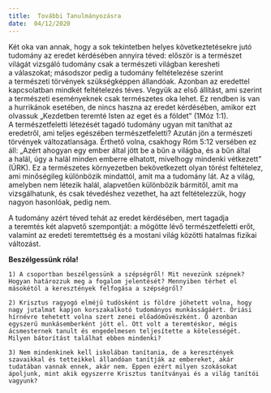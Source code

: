 ```yaml
---
title:  További Tanulmányozásra
date:  04/12/2020
---
```


Két oka van annak, hogy a sok tekintetben helyes következtetésekre jutó tudomány az eredet kérdésében annyira téved: először is a természet világát vizsgáló tudomány csak a természeti világban keresheti a válaszokat; másodszor pedig a tudomány feltételezése szerint a természeti törvények szükségképpen állandóak. Azonban az eredettel kapcsolatban mindkét feltételezés téves. Vegyük az első állítást, ami szerint a természeti eseményeknek csak természetes oka lehet. Ez rendben is van a hurrikánok esetében, de nincs haszna az eredet kérdésében, amikor ezt olvassuk „Kezdetben teremté Isten az eget és a földet” (1Móz 1:1). A természetfeletti létezését tagadó tudomány ugyan mit taníthat az eredetről, ami teljes egészében természetfeletti? Azután jön a természeti törvények változatlansága. Érthető volna, csakhogy Róm 5:12 versében ez áll: „Azért ahogyan egy ember által jött be a bűn a világba, és a bűn által a halál, úgy a halál minden emberre elhatott, mivelhogy mindenki vétkezett” (ÚRK). Ez a természetes környezetben bekövetkezett olyan törést feltételez, ami minőségileg különbözik mindattól, amit ma a tudomány lát. Az a világ, amelyben nem létezik halál, alapvetően különbözik bármitől, amit ma vizsgálhatunk, és csak tévedéshez vezethet, ha azt feltételezzük, hogy nagyon hasonlóak, pedig nem.

A tudomány azért téved tehát az eredet kérdésében, mert tagadja a teremtés két alapvető szempontját: a mögötte lévő természetfeletti erőt, valamint az eredeti teremtettség és a mostani világ közötti hatalmas fizikai változást.

**Beszélgessünk róla!**

`1) A csoportban beszélgessünk a szépségről! Mit nevezünk szépnek? Hogyan határozzuk meg a fogalom jelentését? Mennyiben térhet el másokétól a keresztények felfogása a szépségről?`

`2) Krisztus ragyogó elméjű tudósként is földre jöhetett volna, hogy nagy jutalmat kapjon korszakalkotó tudományos munkásságáért. Óriási hírnévre tehetett volna szert zenei előadóművészként. Ő azonban egyszerű munkásemberként jött el. Ott volt a teremtéskor, mégis ácsmesternek tanult és engedelmesen teljesítette a kötelességét. Milyen bátorítást találhat ebben mindenki?`

`3) Nem mindenkinek kell iskolában tanítania, de a keresztények szavaikkal és tetteikkel állandóan tanítják az embereket, akár tudatában vannak ennek, akár nem. Éppen ezért milyen szokásokat ápoljunk, mint akik egyszerre Krisztus tanítványai és a világ tanítói vagyunk?`

 